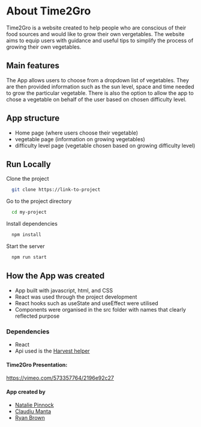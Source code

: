 
# About Time2Gro

Time2Gro is a website created to help people who are conscious of their food sources and would like to grow their own vergetables. The website aims to equip users with guidance and useful tips to simplify the process of growing their own vegetables.


## Main features
The App allows users to choose from a dropdown list of vegetables. They are then provided information such as the sun level, space and time needed to grow the particular vegetable.
There is also the option to allow the app to chose a vegetable on behalf of the user based on chosen difficulty level.

## App structure
- Home page (where users choose their vegetable)
- vegetable page (information on growing vegetables)
- difficulty level page (vegetable chosen based on growing difficulty level)


## Run Locally

Clone the project

```bash
  git clone https://link-to-project
```

Go to the project directory

```bash
  cd my-project
```

Install dependencies

```bash
  npm install
```

Start the server

```bash
  npm run start
```

  

## How the App was created

- App built with javascript, html, and CSS
- React was used through the project development
- React hooks such as useState and useEffect were utilised
- Components were organised in the src folder with names that clearly reflected purpose
 
 ### Dependencies
 - React
 - Api used is the [Harvest helper](https://github.com/damwhit/harvest_helper)

 #### Time2Gro Presentation: 

https://vimeo.com/573357764/2196e92c27

#### App created by 
- [Natalie Pinnock](https://github.com/natpinnock)
- [Claudiu Manta](https://github.com/Claudyu04)
- [Ryan Brown](https://github.com/RyanBrown870)